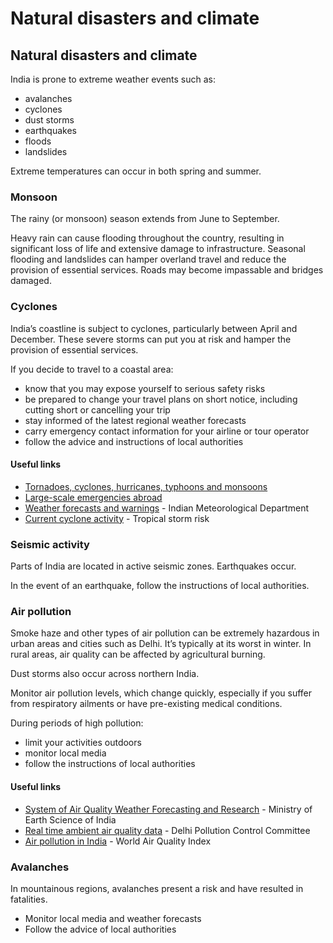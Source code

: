 # Natural disasters and climate

## Natural disasters and climate

India is prone to extreme weather events such as:

* avalanches
* cyclones
* dust storms
* earthquakes
* floods
* landslides

Extreme temperatures can occur in both spring and summer.

### Monsoon

The rainy (or monsoon) season extends from June to September.

Heavy rain can cause flooding throughout the country, resulting in significant loss of life and extensive damage to infrastructure. Seasonal flooding and landslides can hamper overland travel and reduce the provision of essential services. Roads may become impassable and bridges damaged.

### Cyclones

India’s coastline is subject to cyclones, particularly between April and December. These severe storms can put you at risk and hamper the provision of essential services.

If you decide to travel to a coastal area:

* know that you may expose yourself to serious safety risks
* be prepared to change your travel plans on short notice, including cutting short or cancelling your trip
* stay informed of the latest regional weather forecasts
* carry emergency contact information for your airline or tour operator
* follow the advice and instructions of local authorities

#### Useful links

* [Tornadoes, cyclones, hurricanes, typhoons and monsoons](https://travel.gc.ca/travelling/health-safety/hurricanes-typhoons-cyclones-monsoons)
* [Large-scale emergencies abroad](https://travel.gc.ca/assistance/emergency-info/large-scale-emergencies-abroad)
* [Weather forecasts and warnings](https://mausam.imd.gov.in/) - Indian Meteorological Department
* [Current cyclone activity](https://www.tropicalstormrisk.com/) - Tropical storm risk

### Seismic activity

Parts of India are located in active seismic zones. Earthquakes occur.

In the event of an earthquake, follow the instructions of local authorities.

### Air pollution

Smoke haze and other types of air pollution can be extremely hazardous in urban areas and cities such as Delhi. It’s typically at its worst in winter. In rural areas, air quality can be affected by agricultural burning.

Dust storms also occur across northern India.

Monitor air pollution levels, which change quickly, especially if you suffer from respiratory ailments or have pre-existing medical conditions.

During periods of high pollution:

* limit your activities outdoors
* monitor local media
* follow the instructions of local authorities

#### Useful links

* [System of Air Quality Weather Forecasting and Research](http://safar.tropmet.res.in/) - Ministry of Earth Science of India
* [Real time ambient air quality data](http://www.dpccairdata.com/dpccairdata/display/) - Delhi Pollution Control Committee
* [Air pollution in India](https://aqicn.org/city/delhi) - World Air Quality Index

### Avalanches

In mountainous regions, avalanches present a risk and have resulted in fatalities.

* Monitor local media and weather forecasts
* Follow the advice of local authorities